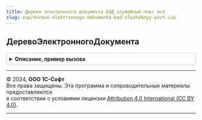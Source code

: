 ```yaml
---
title: Дерево электронного документа БЭД служебный повт исп
slug: zup/derevo-elektronnogo-dokumenta-bed-sluzhebnyy-povt-isp
---
```



## ДеревоЭлектронногоДокумента
<details style="margin: 1em 0; padding: 0.5em; border: 1px solid #ccc; border-radius: 6px;">

<summary style="font-weight: bold; cursor: pointer;">Описание, пример вызова</summary>

```bsl

// Формирует дерево данных для заполнения или чтения прикладным решением.
//
// Параметры:
//  ПутьКМакету - Строка - путь к макету в формате "ИмяОбработки.ИмяМакета", например,
//                         "ОбменСКонтрагентами.Акт501_Исполнитель" (см. Обработка.ОбменСКонтрагентами.Макеты).
//
// Возвращаемое значение:
//  ДеревоЗначений - Дерево документа.
//
Функция ДеревоЭлектронногоДокумента(ПутьКМакету) Экспорт
```

Пример вызова
```bsl
Результат = ДеревоЭлектронногоДокументаБЭДСлужебныйПовтИсп.ДеревоЭлектронногоДокумента(ПутьКМакету) 
```
</details>

---

© 2024, **ООО 1С-Софт**  
Все права защищены. Эта программа и сопроводительные материалы предоставляются  
в соответствии с условиями лицензии [Attribution 4.0 International (CC BY 4.0)](https://creativecommons.org/licenses/by/4.0/legalcode).

---
